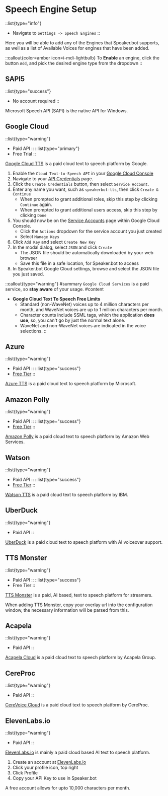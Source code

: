 # Speech Engine Setup
::list{type="info"}
- Navigate to `Settings -> Speech Engines`
::

Here you will be able to add any of the Engines that Speaker.bot supports, as well as a list of Available Voices for engines that have been added.

::callout{color=amber icon=i-mdi-lightbulb}
To **Enable** an engine, click the button `Add`, and pick the desired engine type from the dropdown
::

## SAPI5
::list{type="success"}
- No account required
::

Microsoft Speech API (SAPI) is the native API for Windows.

## Google Cloud
::list{type="warning"}
- Paid API
::
::list{type="primary"}
- Free Trial
::

[Google Cloud TTS](https://cloud.google.com/text-to-speech/) is a paid cloud text to speech platform by Google.

1. Enable the `Cloud Text-to-Speech API` in your [Google Cloud Console](https://console.cloud.google.com/apis/library/texttospeech.googleapis.com)
2. Navigate to your [API Credentials](https://console.cloud.google.com/apis/credentials) page.
3. Click the `Create Credentials` button, then select `Service Account`.
4. Enter any name you want, such as `speakerbot-tts`, then click `Create & Continue`
    - When prompted to grant additional roles, skip this step by clicking `Continue` again.
    - When prompted to grant additional users access, skip this step by clicking `Done`
5. You should now be on the [Service Accounts](https://console.cloud.google.com/iam-admin/serviceaccounts) page within Google Cloud Console.
    - Click the `Actions` dropdown for the service account you just created
    - Select `Manage Keys`
6. Click `Add Key` and select `Create New Key`
7. In the modal dialog, select `JSON` and click `Create`
    - The JSON file should be automatically downloaded by your web browser
    - Save this file in a safe location, for Speaker.bot to access
8. In Speaker.bot Google Cloud settings, browse and select the JSON file you just saved.

::callout{type="warning"}
#summary
`Google Cloud Services` is a paid service, so **stay aware** of your usage.
#content
- **Google Cloud Text To Speech Free Limits**
    - Standard (non-WaveNet) voices up to 4 million characters per month, and WaveNet voices are up to 1 million characters per month.
    - Character counts include SSML tags, which the application **does use**, so, you can't go by just the normal text alone.
    - WaveNet and non-WaveNet voices are indicated in the voice selections.
::

## Azure
::list{type="warning"}
- Paid API
::
::list{type="success"}
- [Free Tier](https://azure.microsoft.com/en-us/pricing/details/cognitive-services/speech-services/)
::

[Azure TTS](https://azure.microsoft.com/en-us/products/cognitive-services/text-to-speech/#overview) is a paid cloud text to speech platform by Microsoft.

## Amazon Polly
::list{type="warning"}
- Paid API
::
::list{type="success"}
- [Free Tier](https://aws.amazon.com/polly/pricing/)
::

[Amazon Polly](https://aws.amazon.com/polly/) is a paid cloud text to speech platform by Amazon Web Services.

## Watson
::list{type="warning"}
- Paid API
::
::list{type="success"}
- [Free Tier](https://www.ibm.com/cloud/watson-text-to-speech/pricing)
::

[Watson TTS](https://www.ibm.com/cloud/watson-text-to-speech) is a paid cloud text to speech platform by IBM.

## UberDuck
::list{type="warning"}
- Paid API
::

[UberDuck](https://uberduck.ai) is a paid cloud text to speech platform with AI voiceover support.

## TTS Monster
::list{type="warning"}
- Paid API
::
::list{type="success"}
- Free Tier
::

[TTS Monster](https://tts.monster) is a paid, AI based, text to speech platform for streamers.

When adding TTS Monster, copy your overlay url into the configuration window, the necessary information will be parsed from this.

## Acapela
::list{type="warning"}
- Paid API
::

[Acapela Cloud](https://www.acapela-cloud.com) is a paid cloud text to speech platform by Acapela Group.

## CereProc
::list{type="warning"}
- Paid API
::

[CereVoice Cloud](https://www.cereproc.com/en/products/cloud) is a paid cloud text to speech platform by CereProc.

## ElevenLabs.io
::list{type="warning"}
- Paid API
::

[ElevenLabs.io](https://elevenlabs.io/) is mainly a paid cloud based AI text to speech platform.

1. Create an account at [ElevenLabs.io](https://elevenlabs.io/)
2. Click your profile icon, top right
3. Click Profile
4. Copy your API Key to use in Speaker.bot

A free account allows for upto 10,000 characters per month.